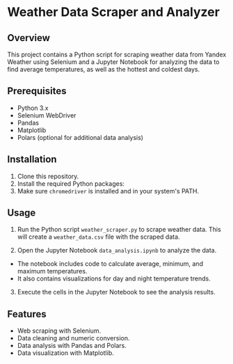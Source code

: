 # Weather Data Scraper and Analyzer

## Overview
This project contains a Python script for scraping weather data from Yandex Weather using Selenium and a Jupyter Notebook for analyzing the data to find average temperatures, as well as the hottest and coldest days.

## Prerequisites
- Python 3.x
- Selenium WebDriver
- Pandas
- Matplotlib
- Polars (optional for additional data analysis)

## Installation
1. Clone this repository.
2. Install the required Python packages:
3. Make sure `chromedriver` is installed and in your system's PATH.

## Usage
1. Run the Python script `weather_scraper.py` to scrape weather data.
This will create a `weather_data.csv` file with the scraped data.

2. Open the Jupyter Notebook `data_analysis.ipynb` to analyze the data.
- The notebook includes code to calculate average, minimum, and maximum temperatures.
- It also contains visualizations for day and night temperature trends.

3. Execute the cells in the Jupyter Notebook to see the analysis results.

## Features
- Web scraping with Selenium.
- Data cleaning and numeric conversion.
- Data analysis with Pandas and Polars.
- Data visualization with Matplotlib.


